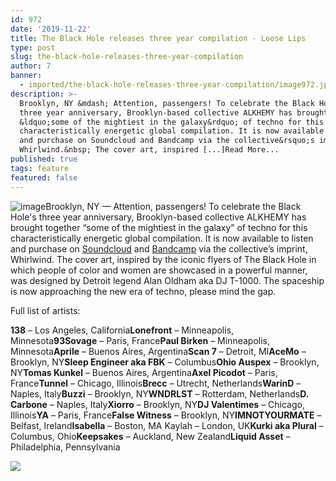 ```yaml
---
id: 972
date: '2019-11-22'
title: The Black Hole releases three year compilation - Loose Lips
type: post
slug: the-black-hole-releases-three-year-compilation
author: 7
banner:
  - imported/the-black-hole-releases-three-year-compilation/image972.jpeg
description: >-
  Brooklyn, NY &mdash; Attention, passengers! To celebrate the Black Hole&#39;s
  three year anniversary, Brooklyn-based collective ALKHEMY has brought together
  &ldquo;some of the mightiest in the galaxy&rdquo; of techno for this
  characteristically energetic global compilation. It is now available to listen
  and purchase on Soundcloud and Bandcamp via the collective&rsquo;s imprint,
  Whirlwind.&nbsp; The cover art, inspired [...]Read More...
published: true
tags: feature
featured: false
---
```

![image](../imported/the-black-hole-releases-three-year-compilation/image972.jpeg)Brooklyn, NY — Attention, passengers! To celebrate the Black Hole's three year anniversary, Brooklyn-based collective ALKHEMY has brought together “some of the mightiest in the galaxy” of techno for this characteristically energetic global compilation. It is now available to listen and purchase on [Soundcloud](https://soundcloud.com/alkhemy666/sets/3-years-of-the-black-hole) and [Bandcamp](https://whirlwindtrax.bandcamp.com/album/3-years-of-the-black-hole-protectors-of-the-galaxy-va) via the collective’s imprint, Whirlwind. The cover art, inspired by the iconic flyers of The Black Hole in which people of color and women are showcased in a powerful manner, was designed by Detroit legend Alan Oldham aka DJ T-1000. The spaceship is now approaching the new era of techno, please mind the gap. 

Full list of artists:

**138** – Los Angeles, California**Lonefront** – Minneapolis, Minnesota**93Sovage** – Paris, France**Paul Birken** – Minneapolis, Minnesota**Aprile** – Buenos Aires, Argentina**Scan 7** – Detroit, MI**AceMo** – Brooklyn, NY**Sleep Engineer aka FBK** – Columbus**Ohio Auspex** – Brooklyn, NY**Tomas Kunkel** – Buenos Aires, Argentina**Axel Picodot** – Paris, France**Tunnel** – Chicago, Illinois**Brecc** – Utrecht, Netherlands**WarinD** – Naples, Italy**Buzzi** – Brooklyn, NY**WNDRLST** – Rotterdam, Netherlands**D. Carbone** – Naples, Italy**Xiorro** – Brooklyn, NY**DJ Valentimes** – Chicago, Illinois**YA** – Paris, France**False Witness** – Brooklyn, NY**IMNOTYOURMATE** – Belfast, Ireland**Isabella** – Boston, MA Kaylah – London, UK**Kurki aka Plural** – Columbus, Ohio**Keepsakes** – Auckland, New Zealand**Liquid Asset** – Philadelphia, Pennsylvania

![](/wp-content/uploads/live/img/wysiwyg/5dd7c7bf5c20b.jpg)